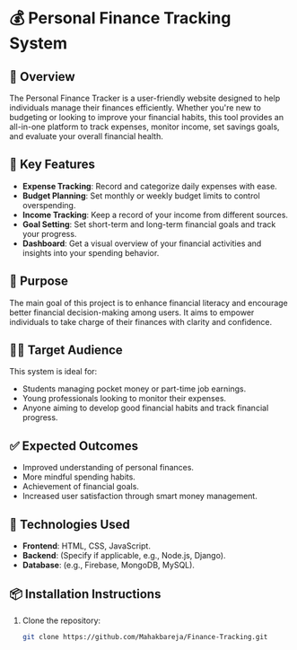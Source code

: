# 💰 Personal Finance Tracking System

## 📌 Overview
The Personal Finance Tracker is a user-friendly website designed to help individuals manage their finances efficiently. Whether you're new to budgeting or looking to improve your financial habits, this tool provides an all-in-one platform to track expenses, monitor income, set savings goals, and evaluate your overall financial health.

## 🧩 Key Features
- **Expense Tracking**: Record and categorize daily expenses with ease.
- **Budget Planning**: Set monthly or weekly budget limits to control overspending.
- **Income Tracking**: Keep a record of your income from different sources.
- **Goal Setting**: Set short-term and long-term financial goals and track your progress.
- **Dashboard**: Get a visual overview of your financial activities and insights into your spending behavior.

## 🎯 Purpose
The main goal of this project is to enhance financial literacy and encourage better financial decision-making among users. It aims to empower individuals to take charge of their finances with clarity and confidence.

## 🧑‍💻 Target Audience
This system is ideal for:
- Students managing pocket money or part-time job earnings.
- Young professionals looking to monitor their expenses.
- Anyone aiming to develop good financial habits and track financial progress.

## ✅ Expected Outcomes
- Improved understanding of personal finances.
- More mindful spending habits.
- Achievement of financial goals.
- Increased user satisfaction through smart money management.

## 🚀 Technologies Used
- **Frontend**: HTML, CSS, JavaScript.
- **Backend**: (Specify if applicable, e.g., Node.js, Django).
- **Database**: (e.g., Firebase, MongoDB, MySQL).

## 📦 Installation Instructions
1. Clone the repository:
   ```bash
   git clone https://github.com/Mahakbareja/Finance-Tracking.git
